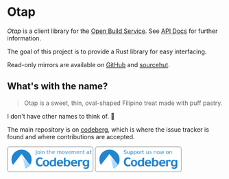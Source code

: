 # Otap

*Otap* is a client library for the [Open Build Service](https://openbuildservice.org/). See [API Docs](https://api.opensuse.org/apidocs/) for further information.

The goal of this project is to provide a Rust library for easy interfacing.

Read-only mirrors are available on [GitHub][github] and [sourcehut][sourcehut].

## What's with the name?

> Otap is a sweet, thin, oval-shaped Filipino treat made with puff pastry.

I don't have other names to think of. 🥴

The main repository is on [codeberg][codeberg], which is where the issue tracker is found and where contributions are accepted.

<a href="https://codeberg.org/Rusty-Geckos/otap" target="_blank"><img alt="Join Us Now on Codeberg" src="../advocacy/join-us-now-on-blue-on-white.png" height="60" /></a>
<a href="https://codeberg.org" target="_blank"><img alt="Support and Promote Codeberg" src="../advocacy/support-and-promote-blue-on-white.png" height="60" /></a>

[github]: https://github.com/openSUSE-Rust/otap
[sourcehut]: https://git.sr.ht/~uncomfy/otap
[codeberg]: https://codeberg.org/Rusty-Geckos/otap

